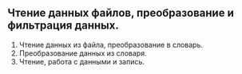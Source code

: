 ## Чтение данных файлов, преобразование и фильтрация данных.
1. Чтение данных из файла, преобразование в словарь.
2. Преобразование данных из словаря.
3. Чтение, работа с данными и запись.
